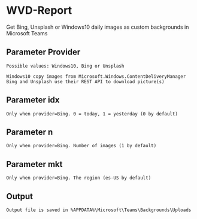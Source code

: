 ﻿# WVD-Report
Get Bing, Unsplash or Windows10 daily images as custom backgrounds in Microsoft Teams

## Parameter Provider
    Possible values: Windows10, Bing or Unsplash

    Windows10 copy images from Microsoft.Windows.ContentDeliveryManager
    Bing and Unsplash use their REST API to download picture(s)

## Parameter idx
    Only when provider=Bing. 0 = today, 1 = yesterday (0 by default)

## Parameter n
    Only when provider=Bing. Number of images (1 by default)

## Parameter mkt
    Only when provider=Bing. The region (es-US by default)

## Output
    Output file is saved in %APPDATA%\Microsoft\Teams\Backgrounds\Uploads
